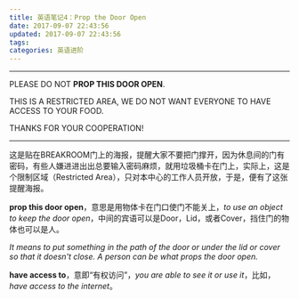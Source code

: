 ```yaml
---
title: 英语笔记4：Prop the Door Open
date: 2017-09-07 22:43:56
updated: 2017-09-07 22:43:56
tags:
categories: 英语进阶
---
```



---
PLEASE DO NOT **PROP THIS DOOR OPEN**.

THIS IS A RESTRICTED AREA, WE DO NOT WANT EVERYONE TO HAVE ACCESS TO YOUR FOOD.

THANKS FOR YOUR COOPERATION!

---
这是贴在BREAKROOM门上的海报，提醒大家不要把门撑开，因为休息间的门有密码，有些人嫌进进出出总要输入密码麻烦，就用垃圾桶卡在门上，实际上，这是个限制区域（Restricted Area），只对本中心的工作人员开放，于是，便有了这张提醒海报。

**prop this door open**，意思是用物体卡在门口使门不能关上，*to use an object to keep the door open*，中间的宾语可以是Door，Lid，或者Cover，挡住门的物体也可以是人。

*It means to put something in the path of the door or under the lid or cover so that it doesn't close. A person can be what props the door open.*

**have access to**，意即“有权访问”，*you are able to see it or use it*，比如，*have access to the internet*。